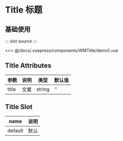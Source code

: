 # Title 标题

## 基础使用

<Demo-index>
::: slot source
<WMTitle-demo1></WMTitle-demo1>
:::

<<< @/docs/.vuepress/components/WMTitle/demo1.vue

</Demo-index>

## Title Attributes

| 参数  | 说明 | 类型   | 默认值 |
| ----- | ---- | ------ | ------ |
| title | 文案 | string | ''     |

## Title Slot

| name    | 说明 |
| ------- | ---- |
| default | 默认 |
